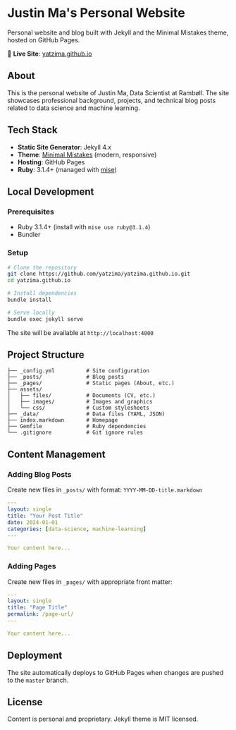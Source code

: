 # Justin Ma's Personal Website

Personal website and blog built with Jekyll and the Minimal Mistakes theme, hosted on GitHub Pages.

🔗 **Live Site**: [yatzima.github.io](https://yatzima.github.io)

## About

This is the personal website of Justin Ma, Data Scientist at Rambøll. The site showcases professional background, projects, and technical blog posts related to data science and machine learning.

## Tech Stack

- **Static Site Generator**: Jekyll 4.x
- **Theme**: [Minimal Mistakes](https://github.com/mmistakes/minimal-mistakes) (modern, responsive)
- **Hosting**: GitHub Pages
- **Ruby**: 3.1.4+ (managed with [mise](https://mise.jdx.dev))

## Local Development

### Prerequisites
- Ruby 3.1.4+ (install with `mise use ruby@3.1.4`)
- Bundler

### Setup
```bash
# Clone the repository
git clone https://github.com/yatzima/yatzima.github.io.git
cd yatzima.github.io

# Install dependencies
bundle install

# Serve locally
bundle exec jekyll serve
```

The site will be available at `http://localhost:4000`

## Project Structure

```
├── _config.yml          # Site configuration
├── _posts/              # Blog posts
├── _pages/              # Static pages (About, etc.)
├── assets/
│   ├── files/           # Documents (CV, etc.)
│   ├── images/          # Images and graphics
│   └── css/             # Custom stylesheets
├── _data/               # Data files (YAML, JSON)
├── index.markdown       # Homepage
├── Gemfile              # Ruby dependencies
└── .gitignore           # Git ignore rules
```

## Content Management

### Adding Blog Posts
Create new files in `_posts/` with format: `YYYY-MM-DD-title.markdown`

```yaml
---
layout: single
title: "Your Post Title"
date: 2024-01-01
categories: [data-science, machine-learning]
---

Your content here...
```

### Adding Pages
Create new files in `_pages/` with appropriate front matter:

```yaml
---
layout: single
title: "Page Title"
permalink: /page-url/
---

Your content here...
```

## Deployment

The site automatically deploys to GitHub Pages when changes are pushed to the `master` branch.

## License

Content is personal and proprietary. Jekyll theme is MIT licensed.
